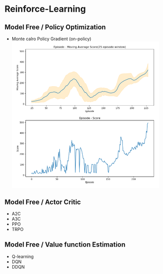 # Reinforce-Learning

## Model Free / Policy Optimization
- Monte calro Policy Gradient (on-policy)
![Cartpole](https://github.com/huiseung/Reinforce-Learning/blob/master/PolicyGradient/CartPole%20by%20PG.png?raw=true)

## Model Free / Actor Critic 
- A2C
- A3C
- PPO
- TRPO

## Model Free / Value function Estimation
- Q-learning
- DQN
- DDQN

